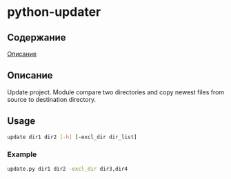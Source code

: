 # python-updater

Содержание
---
[Описание](#Usage)

## Описание
Update project.
Module compare two directories and copy newest files from source to
destination directory.

## Usage
```bash
update dir1 dir2 [-h] [-excl_dir dir_list]
```
### Example
```bash
update.py dir1 dir2 -excl_dir dir3,dir4
```
